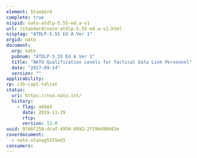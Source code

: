 ```yaml
---
element: Standard
complete: true
nispid: nato-atdlp-5.55-ed.a-v1
url: /standard/nato-atdlp-5.55-ed.a-v1.html
nisptag: "ATDLP-5.55 Ed A Ver 1"
orgid: nato
document:
  org: nato
  pubnum: "ATDLP-5.55 Ed A Ver 1"
  title: "NATO Qualification Levels for Tactical Data Link Personnel"
  date: "2017-09-14"
  version: ""
applicability:
rp: c3b-cap1-tdlcat
status:
  uri: https://nso.nato.int/
  history: 
    - flag: added
      date: 2019-11-29
      rfcp: 
      version: 13.0
uuid: 97d6f258-dcaf-4950-8992-2f296d90463e
coverdocument:
  - nato-stanag5555ed1
consumers:
---
```

